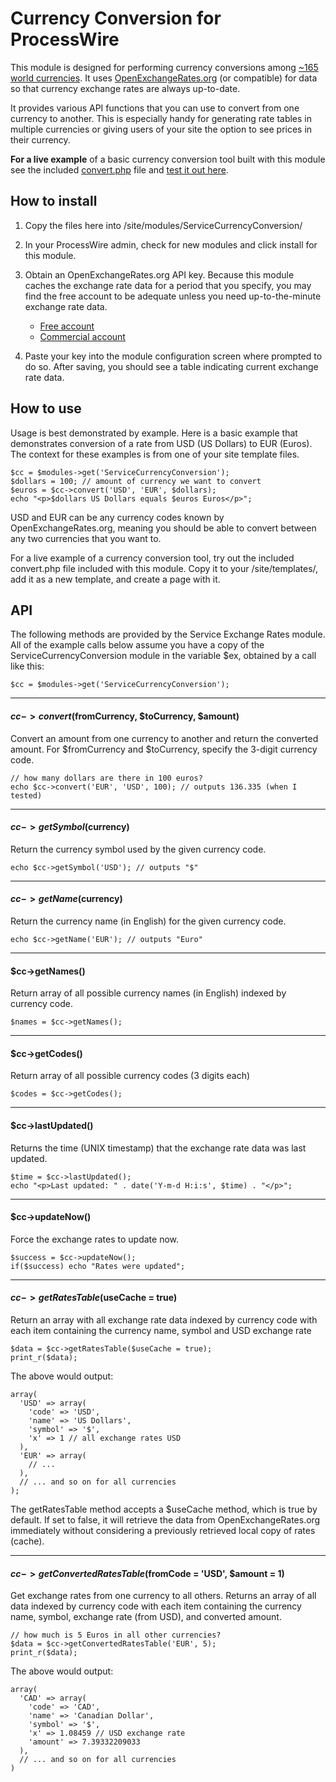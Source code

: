 # Currency Conversion for ProcessWire

This module is designed for performing currency conversions among [~165 world currencies](https://openexchangerates.org/currencies). 
It uses [OpenExchangeRates.org](http://www.openexchangerates.org)
(or compatible) for data so that currency exchange rates are always up-to-date. 

It provides various API functions that you can use to convert from one 
currency to another. This is especially handy for generating rate tables 
in multiple currencies or giving users of your site the option to see 
prices in their currency. 

**For a live example** of a basic currency conversion tool built with this module
see the included [convert.php](https://github.com/ryancramerdesign/ServiceCurrencyConversion/blob/master/convert.php) 
file and [test it out here](https://processwire.com/api/modules/cc-example/). 


## How to install

1. Copy the files here into /site/modules/ServiceCurrencyConversion/

2. In your ProcessWire admin, check for new modules and click install for this module.

3. Obtain an OpenExchangeRates.org API key. Because this module caches the exchange rate data
   for a period that you specify, you may find the free account to be adequate unless you need
   up-to-the-minute exchange rate data. 

    - [Free account](https://openexchangerates.org/signup/free)
    - [Commercial account](https://openexchangerates.org/signup)

4. Paste your key into the module configuration screen where prompted to do so.
   After saving, you should see a table indicating current exchange rate data. 


## How to use

Usage is best demonstrated by example. Here is a basic example that 
demonstrates conversion of a rate from USD (US Dollars) to EUR (Euros). The
context for these examples is from one of your site template files. 

``````
$cc = $modules->get('ServiceCurrencyConversion'); 
$dollars = 100; // amount of currency we want to convert
$euros = $cc->convert('USD', 'EUR', $dollars); 
echo "<p>$dollars US Dollars equals $euros Euros</p>"; 
``````

USD and EUR can be any currency codes known by OpenExchangeRates.org, meaning
you should be able to convert between any two currencies that you want to. 

For a live example of a currency conversion tool, try out the included convert.php
file included with this module. Copy it to your /site/templates/, add it as a new
template, and create a page with it. 


## API

The following methods are provided by the Service Exchange Rates module. 
All of the example calls below assume you have a copy of the ServiceCurrencyConversion
module in the variable $ex, obtained by a call like this: 

`````````
$cc = $modules->get('ServiceCurrencyConversion'); 
`````````

----------

#### $cc->convert($fromCurrency, $toCurrency, $amount)

Convert an amount from one currency to another and return the converted amount. 
For $fromCurrency and $toCurrency, specify the 3-digit currency code. 

`````````
// how many dollars are there in 100 euros?
echo $cc->convert('EUR', 'USD', 100); // outputs 136.335 (when I tested)
`````````

----------

#### $cc->getSymbol($currency)

Return the currency symbol used by the given currency code. 

`````````
echo $cc->getSymbol('USD'); // outputs "$"
`````````

----------

#### $cc->getName($currency)

Return the currency name (in English) for the given currency code. 

`````````
echo $cc->getName('EUR'); // outputs "Euro"
`````````

----------

#### $cc->getNames()

Return array of all possible currency names (in English) indexed by currency code. 

`````````
$names = $cc->getNames(); 
`````````

----------

#### $cc->getCodes()

Return array of all possible currency codes (3 digits each)

`````````
$codes = $cc->getCodes(); 
`````````

----------

#### $cc->lastUpdated()

Returns the time (UNIX timestamp) that the exchange rate data was last updated. 

````````
$time = $cc->lastUpdated();
echo "<p>Last updated: " . date('Y-m-d H:i:s', $time) . "</p>";
````````

----------

#### $cc->updateNow()

Force the exchange rates to update now. 

```````
$success = $cc->updateNow();
if($success) echo "Rates were updated";
```````

----------

#### $cc->getRatesTable($useCache = true)

Return an array with all exchange rate data indexed by currency code
with each item containing the currency name, symbol and USD exchange rate

`````````
$data = $cc->getRatesTable($useCache = true); 
print_r($data); 
`````````
The above would output: 
````````
array(
  'USD' => array(
    'code' => 'USD',
    'name' => 'US Dollars',
    'symbol' => '$',
    'x' => 1 // all exchange rates USD
  ), 
  'EUR' => array(
    // ...	
  ), 
  // ... and so on for all currencies
); 
````````

The getRatesTable method accepts a $useCache method, which is true by default.
If set to false, it will retrieve the data from OpenExchangeRates.org immediately
without considering a previously retrieved local copy of rates (cache). 

----------

#### $cc->getConvertedRatesTable($fromCode = 'USD', $amount = 1)

Get exchange rates from one currency to all others. Returns an array of all
data indexed by currency code with each item containing the currency name, 
symbol, exchange rate (from USD), and converted amount. 

````````
// how much is 5 Euros in all other currencies?
$data = $cc->getConvertedRatesTable('EUR', 5); 
print_r($data); 
````````
The above would output: 
````````
array(
  'CAD' => array(
    'code' => 'CAD',
    'name' => 'Canadian Dollar',
    'symbol' => '$',
    'x' => 1.08459 // USD exchange rate
    'amount' => 7.39332209033
  ),
  // ... and so on for all currencies
)
````````

	
